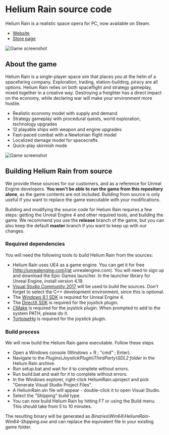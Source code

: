 # Helium Rain source code

Helium Rain is a realistic space opera for PC, now available on Steam.

 - [Website](http://helium-rain.com)
 - [Store page](https://store.steampowered.com/app/681330)

![Game screenshot](http://helium-rain.com/gallery_data/blueheart.jpg)

## About the game

Helium Rain is a single-player space sim that places you at the helm of a spacefaring company. Exploration, trading, station-building, piracy are all options. Helium Rain relies on both spaceflight and strategy gameplay, mixed together in a creative way. Destroying a freighter has a direct impact on the economy, while declaring war will make your environment more hostile.

 - Realistic economy model with supply and demand
 - Strategy gameplay with procedural quests, world exploration, technology upgrades
 - 12 playable ships with weapon and engine upgrades
 - Fast-paced combat with a Newtonian flight model
 - Localized damage model for spacecrafts
 - Quick-play skirmish mode

![Game screenshot](http://helium-rain.com/gallery_data/orbits.jpg)

## Building Helium Rain from source

We provide these sources for our customers, and as a reference for Unreal Engine developers. **You won't be able to run the game from this repository alone**, as the game contents are not included. Building from source is only useful if you want to replace the game executable with your modifications.

Building and modifying the source code for Helium Rain requires a few steps: getting the Unreal Engine 4 and other required tools, and building the game. We recommend you use the **release** branch of the game, but you can also keep the default **master** branch if you want to keep up with our changes.

### Required dependencies
You will need the following tools to build Helium Rain from the sources:

* Helium Rain uses UE4 as a game engine. You can get it for free [http://unrealengine.com](at unrealengine.com). You will need to sign up and download the Epic Games launcher. In the launcher library for Unreal Engine, install version 4.19.
* [Visual Studio Community 2017](https://www.visualstudio.com/downloads/) will be used to build the sources. Don't forget to select the C++ development environment, since this is optional.
* The [Windows 8.1 SDK](https://developer.microsoft.com/en-us/windows/downloads/windows-8-1-sdk) is required for Unreal Engine 4.
* The [DirectX SDK](https://www.microsoft.com/en-us/download/details.aspx?id=6812) is required for the joystick plugin.
* [CMake](https://cmake.org/download) is required for the joystick plugin. When prompted to add to the system PATH, please do it.
* [TortoiseHg](https://tortoisehg.bitbucket.io/) is required for the joystick plugin.

### Build process
We will now build the Helium Rain game executable. Follow these steps.

* Open a Windows console (Windows + R ; "cmd" ; Enter).
* Navigate to the *Plugins\JoystickPlugin\ThirdParty\SDL2 folder* in the Helium Rain archive.
* Run setup.bat and wait for it to complete without errors.
* Run build.bat and wait for it to complete without errors.
* In the Windows explorer, right-click HeliumRain.uproject and pick "Generate Visual Studio Project Files".
* A HeliumRain.sln file will appear - double-click it to open Visual Studio.
* Select the "Shipping" build type.
* You can now build Helium Rain by hitting F7 or using the Build menu. This should take from 5 to 10 minutes.

The resulting binary will be generated as *Binaries\Win64\HeliumRain-Win64-Shipping.exe* and can replace the equivalent file in your existing game folder.
